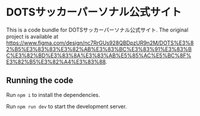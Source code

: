 
  # DOTSサッカーパーソナル公式サイト

  This is a code bundle for DOTSサッカーパーソナル公式サイト. The original project is available at https://www.figma.com/design/nc7RrGUs928QBDpzUR9n2M/DOTS%E3%82%B5%E3%83%83%E3%82%AB%E3%83%BC%E3%83%91%E3%83%BC%E3%82%BD%E3%83%8A%E3%83%AB%E5%85%AC%E5%BC%8F%E3%82%B5%E3%82%A4%E3%83%88.

  ## Running the code

  Run `npm i` to install the dependencies.

  Run `npm run dev` to start the development server.
  